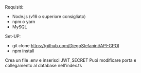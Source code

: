 Requisiti:
 - Node.js (v16 o superiore consigliato)
 - npm o yarn
 - MySQL

Set-UP:
 - git clone https://github.com/DiegoStefanini/API-GPOI
 - npm install

Crea un file .env e inserisci JWT_SECRET
Puoi modificare porta e collegamento al database nell'index.ts
